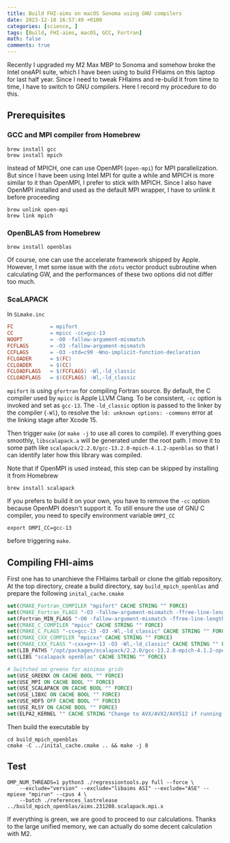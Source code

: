 ```yaml
---
title: Build FHI-aims on macOS Sonoma using GNU compilers
date: 2023-12-18 16:57:49 +0100
categories: [science, ]
tags: [Build, FHI-aims, macOS, GCC, Fortran]
math: false
comments: true
---
```


Recently I upgraded my M2 Max MBP to Sonoma and somehow broke the Intel oneAPI suite,
which I have been using to build FHIaims on this laptop for last half year.
Since I need to tweak FHIaims and re-build it from time to time, I have to switch to GNU compilers.
Here I record my procedure to do this.

## Prerequisites

### GCC and MPI compiler from Homebrew

```shell
brew install gcc
brew install mpich
```

Instead of MPICH, one can use OpenMPI (`open-mpi`) for MPI parallelization.
But since I have been using Intel MPI for quite a while and MPICH is more similar to it than OpenMPI,
I prefer to stick with MPICH. Since I also have OpenMPI installed and used as the default MPI wrapper,
I have to unlink it before proceeding

```shell
brew unlink open-mpi
brew link mpich
```

### OpenBLAS from Homebrew

```shell
brew install openblas
```

Of course, one can use the accelerate framework shipped by Apple.
However, I met some issue with the `zdotu` vector product subroutine when calculating GW,
and the performances of these two options did not differ too much.

### ScaLAPACK

In `SLmake.inc`
```makefile
FC            = mpifort
CC            = mpicc -cc=gcc-13
NOOPT         = -O0 -fallow-argument-mismatch
FCFLAGS       = -O3 -fallow-argument-mismatch
CCFLAGS       = -O3 -std=c99 -Wno-implicit-function-declaration
FCLOADER      = $(FC)
CCLOADER      = $(CC)
FCLOADFLAGS   = $(FCFLAGS) -Wl,-ld_classic
CCLOADFLAGS   = $(CCFLAGS) -Wl,-ld_classic
```

`mpifort` is using `gfortran` for compiling Fortran source.
By default, the C compiler used by `mpicc` is Apple LLVM Clang.
To be consistent, `-cc` option is invoked and set as `gcc-13`.
The `-ld_classic` option is passed to the linker by the compiler (`-Wl`), to resolve
the `ld: unknown options: -commons` error at the linking stage after Xcode 15.

Then trigger `make` (or `make -j` to use all cores to compile).
If everything goes smoothly, `libscalapack.a` will be generated under the root path.
I move it to some path like `scalapack/2.2.0/gcc-13.2.0-mpich-4.1.2-openblas`
so that I can identify later how this library was compiled.

Note that if OpenMPI is used instead, this step can be skipped by installing it from Homebrew

```shell
brew install scalapack
```

If you prefers to build it on your own, you have to remove the `-cc` option because OpenMPI doesn't support it.
To still ensure the use of GNU C compiler, you need to specify environment variable `OMPI_CC`
```shell
export OMPI_CC=gcc-13
```
before triggering `make`.

## Compiling FHI-aims

First one has to unarchieve the FHIaims tarball or clone the gitlab repository.
At the top directory, create a build directory, say `build_mpich_openblas` and
prepare the following `inital_cache.cmake`

```cmake
set(CMAKE_Fortran_COMPILER "mpifort" CACHE STRING "" FORCE)
set(CMAKE_Fortran_FLAGS "-O3 -fallow-argument-mismatch -ffree-line-length-none -Wl,-ld_classic,-lstdc++" CACHE STRING "" FORCE)
set(Fortran_MIN_FLAGS "-O0 -fallow-argument-mismatch -ffree-line-length-none -Wl,-ld_classic" CACHE STRING "" FORCE)
set(CMAKE_C_COMPILER "mpicc" CACHE STRING "" FORCE)
set(CMAKE_C_FLAGS "-cc=gcc-13 -O3 -Wl,-ld_classic" CACHE STRING "" FORCE)
set(CMAKE_CXX_COMPILER "mpicxx" CACHE STRING "" FORCE)
set(CMAKE_CXX_FLAGS "-cxx=g++-13 -O3 -Wl,-ld_classic" CACHE STRING "" FORCE)
set(LIB_PATHS "/opt/packages/scalapack/2.2.0/gcc-13.2.0-mpich-4.1.2-openblas /opt/homebrew/Cellar/openblas/0.3.25/lib" CACHE STRING "")
set(LIBS "scalapack openblas" CACHE STRING "" FORCE)

# Switched on greenx for minimax grids
set(USE_GREENX ON CACHE BOOL "" FORCE)
set(USE_MPI ON CACHE BOOL "" FORCE)
set(USE_SCALAPACK ON CACHE BOOL "" FORCE)
set(USE_LIBXC ON CACHE BOOL "" FORCE)
set(USE_HDF5 OFF CACHE BOOL "" FORCE)
set(USE_RLSY ON CACHE BOOL "" FORCE)
set(ELPA2_KERNEL "" CACHE STRING "Change to AVX/AVX2/AVX512 if running on Intel processors" FORCE)
```

Then build the executable by
```shell
cd build_mpich_openblas
cmake -C ../inital_cache.cmake .. && make -j 8
```

## Test
```shell
OMP_NUM_THREADS=1 python3 ./regressiontools.py full --force \
    --exclude="version" --exclude="libaims ASI" --exclude="ASE" --mpiexe "mpirun" --cpus 4 \
    --batch ./references_lastrelease ../build_mpich_openblas/aims.231208.scalapack.mpi.x
```

If everything is green, we are good to proceed to our calculations.
Thanks to the large unified memory, we can actually do some decent calculation with M2.
